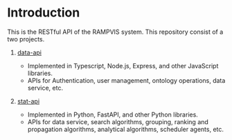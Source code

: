 # Introduction
This is the RESTful API of the RAMPVIS system. This repository consist of a two projects.

1. [data-api](https://github.com/ScottishCovidResponse/rampvis-api/tree/master/data-api)
   - Implemented in Typescript, Node.js, Express, and other JavaScript libraries.
   - APIs for Authentication, user management, ontology operations, data service, etc.

2. [stat-api](https://github.com/ScottishCovidResponse/rampvis-api/tree/master/stat-api)
   - Implemented in Python, FastAPI, and other Python libraries.
   - APIs for data service, search algorithms, grouping, ranking and propagation algorithms, analytical algorithms, scheduler agents, etc.